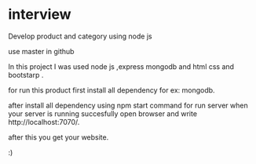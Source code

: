 # interview
Develop product and category using node js 

use master in github

In this project I was used node js ,express mongodb and html css and bootstarp .

for run this product first install all dependency for ex: mongodb.

after install all dependency using npm start command for run server when your server is running succesfully open browser and write http://localhost:7070/.

after this you get your website.

:)
